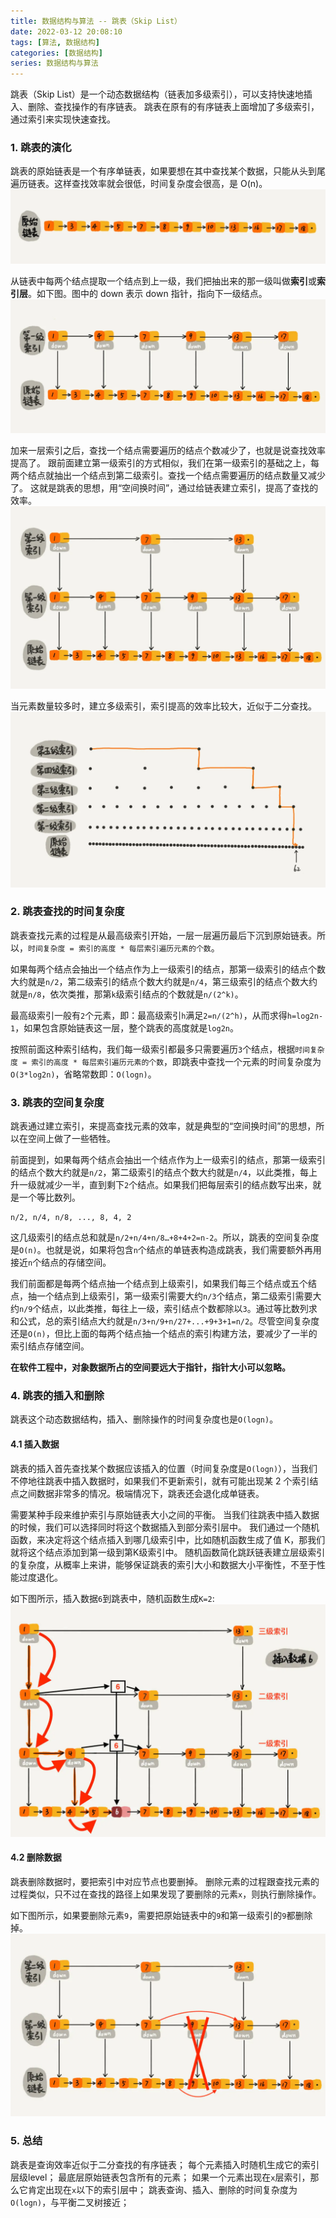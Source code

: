 ```yaml
---
title: 数据结构与算法 -- 跳表（Skip List）
date: 2022-03-12 20:08:10
tags: [算法, 数据结构]
categories: [数据结构]
series: 数据结构与算法
---
```


跳表（Skip List）是一个动态数据结构（链表加多级索引），可以支持快速地插入、删除、查找操作的有序链表。
跳表在原有的有序链表上面增加了多级索引，通过索引来实现快速查找。
<!-- more -->

### 1. 跳表的演化
跳表的原始链表是一个有序单链表，如果要想在其中查找某个数据，只能从头到尾遍历链表。这样查找效率就会很低，时间复杂度会很高，是 O(n)。
![](04_01.webp)

从链表中每两个结点提取一个结点到上一级，我们把抽出来的那一级叫做**索引**或**索引层**。如下图。图中的 down 表示 down 指针，指向下一级结点。
![](04_02.webp)

加来一层索引之后，查找一个结点需要遍历的结点个数减少了，也就是说查找效率提高了。
跟前面建立第一级索引的方式相似，我们在第一级索引的基础之上，每两个结点就抽出一个结点到第二级索引。查找一个结点需要遍历的结点数量又减少了。
这就是跳表的思想，用“空间换时间”，通过给链表建立索引，提高了查找的效率。
![](04_03.webp)

当元素数量较多时，建立多级索引，索引提高的效率比较大，近似于二分查找。
![](04_04.webp)

### 2. 跳表查找的时间复杂度
跳表查找元素的过程是从最高级索引开始，一层一层遍历最后下沉到原始链表。所以，`时间复杂度 = 索引的高度 * 每层索引遍历元素的个数`。

如果每两个结点会抽出一个结点作为上一级索引的结点，那第一级索引的结点个数大约就是`n/2`，第二级索引的结点个数大约就是`n/4`，第三级索引的结点个数大约就是`n/8`，依次类推，那第`k`级索引结点的个数就是`n/(2^k)`。

最高级索引一般有`2`个元素，即：最高级索引`h`满足`2=n/(2^h)`，从而求得`h=log2n-1`，如果包含原始链表这一层，整个跳表的高度就是`log2n`。

按照前面这种索引结构，我们每一级索引都最多只需要遍历`3`个结点，根据`时间复杂度 = 索引的高度 * 每层索引遍历元素的个数`，即跳表中查找一个元素的时间复杂度为`O(3*log2n)`，省略常数即：`O(logn)`。


### 3. 跳表的空间复杂度
跳表通过建立索引，来提高查找元素的效率，就是典型的“空间换时间”的思想，所以在空间上做了一些牺牲。

前面提到，如果每两个结点会抽出一个结点作为上一级索引的结点，那第一级索引的结点个数大约就是`n/2`，第二级索引的结点个数大约就是`n/4`，以此类推，每上升一级就减少一半，直到剩下`2`个结点。如果我们把每层索引的结点数写出来，就是一个等比数列。
```
n/2, n/4, n/8, ..., 8, 4, 2
```

这几级索引的结点总和就是`n/2+n/4+n/8…+8+4+2=n-2`。所以，跳表的空间复杂度是`O(n)`。也就是说，如果将包含`n`个结点的单链表构造成跳表，我们需要额外再用接近`n`个结点的存储空间。

我们前面都是每两个结点抽一个结点到上级索引，如果我们每三个结点或五个结点，抽一个结点到上级索引，第一级索引需要大约`n/3`个结点，第二级索引需要大约`n/9`个结点，以此类推，每往上一级，索引结点个数都除以`3`。通过等比数列求和公式，总的索引结点大约就是`n/3+n/9+n/27+...+9+3+1=n/2`。尽管空间复杂度还是`O(n)`，但比上面的每两个结点抽一个结点的索引构建方法，要减少了一半的索引结点存储空间。

**在软件工程中，对象数据所占的空间要远大于指针，指针大小可以忽略。**


### 4. 跳表的插入和删除
跳表这个动态数据结构，插入、删除操作的时间复杂度也是`O(logn)`。

#### 4.1 插入数据
跳表的插入首先查找某个数据应该插入的位置（时间复杂度是`O(logn)`），当我们不停地往跳表中插入数据时，如果我们不更新索引，就有可能出现某 2 个索引结点之间数据非常多的情况。极端情况下，跳表还会退化成单链表。

需要某种手段来维护索引与原始链表大小之间的平衡。
当我们往跳表中插入数据的时候，我们可以选择同时将这个数据插入到部分索引层中。
我们通过一个随机函数，来决定将这个结点插入到哪几级索引中，比如随机函数生成了值 K，那我们就将这个结点添加到第一级到第K级索引中。
随机函数简化跳跃链表建立层级索引的复杂度，从概率上来讲，能够保证跳表的索引大小和数据大小平衡性，不至于性能过度退化。

如下图所示，插入数据`6`到跳表中，随机函数生成`K=2`:
![](04_05.webp)

#### 4.2 删除数据
跳表删除数据时，要把索引中对应节点也要删掉。
删除元素的过程跟查找元素的过程类似，只不过在查找的路径上如果发现了要删除的元素`x`，则执行删除操作。

如下图所示，如果要删除元素`9`，需要把原始链表中的`9`和第一级索引的`9`都删除掉。
![](04_06.webp)

### 5. 总结
跳表是查询效率近似于二分查找的有序链表；
每个元素插入时随机生成它的索引层级level；
最底层原始链表包含所有的元素；
如果一个元素出现在`x`层索引，那么它肯定出现在`x`以下的索引层中；
跳表查询、插入、删除的时间复杂度为`O(logn)`，与平衡二叉树接近；
